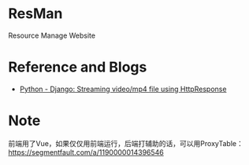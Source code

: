 # ResMan

Resource Manage Website

# Reference and Blogs

- [Python - Django: Streaming video/mp4 file using HttpResponse](https://stackoverflow.com/questions/33208849/python-django-streaming-video-mp4-file-using-httpresponse)

# Note

前端用了Vue，如果仅仅用前端运行，后端打辅助的话，可以用ProxyTable：https://segmentfault.com/a/1190000014396546
